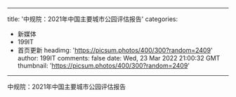 
---
title: '中规院：2021年中国主要城市公园评估报告'
categories: 
 - 新媒体
 - 199IT
 - 首页更新
headimg: 'https://picsum.photos/400/300?random=2409'
author: 199IT
comments: false
date: Wed, 23 Mar 2022 21:00:32 GMT
thumbnail: 'https://picsum.photos/400/300?random=2409'
---

<div>   
中规院：2021年中国主要城市公园评估报告  
</div>
            